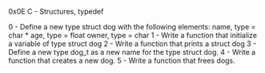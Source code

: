 0x0E C - Structures, typedef 

0 - Define a new type struct dog with the following elements:
    name, type = char *
    age, type = float
    owner, type = char
1 - Write a function that initialize a variable of type struct dog
2 - Write a function that prints a struct dog
3 - Define a new type dog_t as a new name for the type struct dog.
4 - Write a function that creates a new dog.
5 - Write a function that frees dogs.
